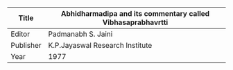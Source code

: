 |Title | Abhidharmadipa and its commentary called Vibhasaprabhavrtti 
| --- | --- 
|Editor | Padmanabh S. Jaini
|Publisher | K.P.Jayaswal Research Institute
|Year | 1977